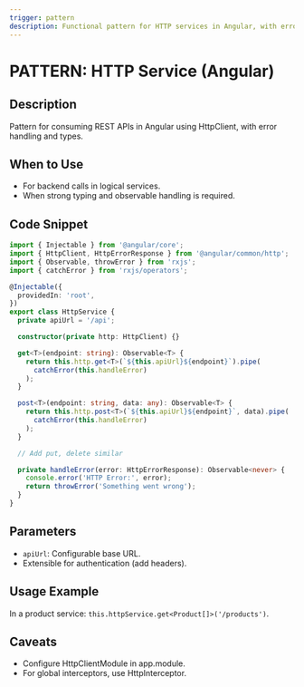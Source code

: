 ```yaml
---
trigger: pattern
description: Functional pattern for HTTP services in Angular, with error handling.
---
```


# PATTERN: HTTP Service (Angular)

## Description
Pattern for consuming REST APIs in Angular using HttpClient, with error handling and types.

## When to Use
- For backend calls in logical services.
- When strong typing and observable handling is required.

## Code Snippet
```typescript
import { Injectable } from '@angular/core';
import { HttpClient, HttpErrorResponse } from '@angular/common/http';
import { Observable, throwError } from 'rxjs';
import { catchError } from 'rxjs/operators';

@Injectable({
  providedIn: 'root',
})
export class HttpService {
  private apiUrl = '/api';

  constructor(private http: HttpClient) {}

  get<T>(endpoint: string): Observable<T> {
    return this.http.get<T>(`${this.apiUrl}${endpoint}`).pipe(
      catchError(this.handleError)
    );
  }

  post<T>(endpoint: string, data: any): Observable<T> {
    return this.http.post<T>(`${this.apiUrl}${endpoint}`, data).pipe(
      catchError(this.handleError)
    );
  }

  // Add put, delete similar

  private handleError(error: HttpErrorResponse): Observable<never> {
    console.error('HTTP Error:', error);
    return throwError('Something went wrong');
  }
}
```

## Parameters
- `apiUrl`: Configurable base URL.
- Extensible for authentication (add headers).

## Usage Example
In a product service: `this.httpService.get<Product[]>('/products')`.

## Caveats
- Configure HttpClientModule in app.module.
- For global interceptors, use HttpInterceptor.